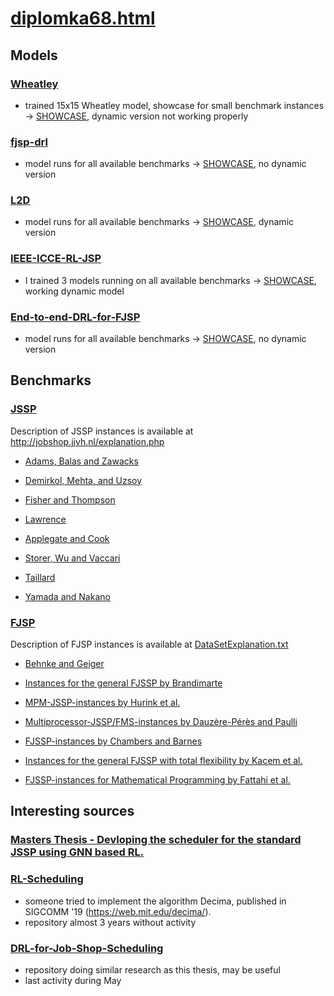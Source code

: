 # [diplomka68.html](https://www.cs.cas.cz/~martin/diplomka68.html)

## Models

### [Wheatley](models/Wheatley/)

- trained 15x15 Wheatley model, showcase for small benchmark instances -> [SHOWCASE](models/Wheatley/repo/Showcase.ipynb), dynamic version not working properly

### [fjsp-drl](models/fjsp-drl/)

- model runs for all available benchmarks -> [SHOWCASE](models/fjsp-drl/repo/Showcase%20fjsp-drl.ipynb), no dynamic version

### [L2D](models/L2D/)

- model runs for all available benchmarks -> [SHOWCASE](models/L2D/Showcase.ipynb), dynamic version 

### [IEEE-ICCE-RL-JSP](models/IEEE-ICCE-RL-JSP/)

- I trained 3 models running on all available benchmarks -> [SHOWCASE](models/IEEE-ICCE-RL-JSP/repo/ieee_icce_rl_jsp.ipynb), working dynamic model

### [End-to-end-DRL-for-FJSP](models/End-to-end-DRL-for-FJSP/)

- model runs for all available benchmarks -> [SHOWCASE](models/End-to-end-DRL-for-FJSP/repo/FJSP_RealWorld/Showcase.ipynb), no dynamic version


## Benchmarks

### [JSSP](benchmarks/jssp/)

Description of JSSP instances is available at http://jobshop.jjvh.nl/explanation.php

- [Adams, Balas and Zawacks](benchmarks/jssp/abz_instances)

- [Demirkol, Mehta, and Uzsoy](benchmarks/jssp/dmu_instances/)

- [Fisher and Thompson](benchmarks/jssp/ft_instances/)

- [Lawrence](benchmarks/jssp/la_instances/)

- [Applegate and Cook](benchmarks/jssp/orb_instances/)

- [Storer, Wu and Vaccari](benchmarks/jssp/swv_instances/)

- [Taillard](benchmarks/jssp/ta_instances/)

- [Yamada and Nakano](benchmarks/jssp/yn_instances/)

### [FJSP](benchmarks/fjsp/)

Description of FJSP instances is available at [DataSetExplanation.txt](benchmarks/fjsp/DataSetExplanation.txt)

- [Behnke and Geiger](benchmarks/fjsp/0_BehnkeGeiger/)

- [Instances for the general FJSSP by Brandimarte](benchmarks/fjsp/1_Brandimarte/)

- [MPM-JSSP-instances by Hurink et al.](benchmarks/fjsp/2_Hurink/)

- [Multiprocessor-JSSP/FMS-instances by Dauzère-Pérès and Paulli](benchmarks/fjsp/3_DPpaulli/)

- [FJSSP-instances by Chambers and Barnes](benchmarks/fjsp/4_ChambersBarnes/)

- [Instances for the general FJSSP with total flexibility by Kacem et al.](benchmarks/fjsp/5_Kacem/)

- [FJSSP-instances for Mathematical Programming by Fattahi et al.](benchmarks/fjsp/6_Fattahi/)

## Interesting sources 

### [Masters Thesis - Devloping the scheduler for the standard JSSP using GNN based RL.](https://github.com/sachin301195/Thesis/tree/main)

### [RL-Scheduling](https://github.com/hliangzhao/RL-Scheduling)

- someone tried to implement the algorithm Decima, published in SIGCOMM '19 (https://web.mit.edu/decima/). 
- repository almost 3 years without activity

### [DRL-for-Job-Shop-Scheduling](https://github.com/hexiao5886/DRL-for-Job-Shop-Scheduling/tree/master)

- repository doing similar research as this thesis, may be useful
- last activity during May
